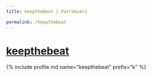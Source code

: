 ```yaml
---
title: keepthebeat | Patromierz

permalink: /keepthebeat
---
```


# [keepthebeat](https://patronite.pl/keepthebeat)

{% include profile.md name="keepthebeat" prefix="k" %}
